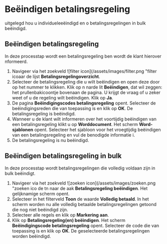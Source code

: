 # Beëindigen betalingsregeling

 uitgelegd hou u individueleeëindigd en o betalingsregelingen in bulk beëindigd.

## Beëindigen betalingsregeling
In deze processtap wordt een betalingsregeling ben wordt de klant hierover nformeerd.
 1. Navigeer via het zoekveld ![filter icon](/assets/images/filter.png "filter icoaar de lijst **Betalingsregelingoverzicht**.
 2. Selecteer de betalingsregeling die u wilt beëindigen en open deze door op het nummer te klikken. Klik op n narde lit **Beëindigen**, dat wil zeggen: het prullenbakicoontje bovenaan de pagina. U krijgt de vraag of u zeker weet of u de regeling wilt beëindigen. Klik op  **Ja**.
 3. De pagina  **Beëindigingscodes betalingsregeling**  opent. Selecteer de beëindigingsreden die van toepassing is en klik op  **OK**. De betalingsregeling is beëindigd.
 4. Wanneer u de klant wilt informeren over het voortijdig beëindigen van een betalingsregeling klikt u op **Worddocument**. Het scherm  **Word-sjablonen** opent. Selecteer het sjabloon voor het vroegtijdig beëindigen van een betalingsregeling en vul de benodigde informatie i.
 5. De betalingsregeling is nu beëindigd.

## Beëindigen betalingsregeling in bulk

In deze processtap wordt betalingsregelingen die volledig voldaan zijn in bulk beëindigt.

1.  Navigeer via het zoekveld  ![zoeken icon](/assets/images/zoeken.png "zoeken ico de tn  naar de aak **Betalingsregeling beëindigen**. Het gelijknamige scherm  opent.
2.  Selecteer in het filterveld  **Toon**  de waarde  **Volledig betaald**. In het scherm worden nu alle volledig betaalde betalingsregelingen getoond die nog niet beëindigd zijn.
3.  Selecteer alle regels en klik op **Markering aan**.
4.  Klik op  **Betalingsregeling(en) beëindigen**. Het scherm  **Beëindigingscode betalingsregeling** opent. Selecteer de code die van toepassing is en klik op **OK**. De geselecteerde betalingsregelingen worden beëindigd.
<!--stackedit_data:
eyJoaXN0b3J5IjpbLTExNjg4MTI3OSwtMTg0NzIwMjg1OSwxMD
YzNTc0NTA0LC03ODQwMjA5NjUsLTE5MjI4ODYwNDksLTE4MTU1
NDk3MjQsLTE4MzAyNTEwNjUsNTE2ODQxMzM0XX0=
-->